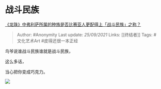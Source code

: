 # 战斗民族
[《龙珠》中弗利萨所属的种族是否比赛亚人更配得上「战斗民族」之称？](https://www.zhihu.com/question/488394445/answer/2139053002)

> Author: #Anonymity 
Last update: *25/09/2021* 
Links: [[终结者]]
Tags: #文化艺术Art #皮得还很一本正经 

鸟爷说谁战斗民族谁就是战斗民族，

这么多话，

当心把你变成巧克力。

![](https://pic2.zhimg.com/50/v2-3c702e616748c8c63f181f08e4bd3f87_720w.jpg?source=1940ef5c)